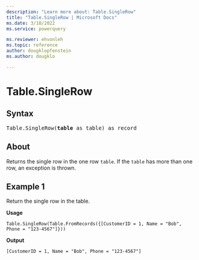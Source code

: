 ```yaml
---
description: "Learn more about: Table.SingleRow"
title: "Table.SingleRow | Microsoft Docs"
ms.date: 3/10/2022
ms.service: powerquery

ms.reviewer: ehvonleh
ms.topic: reference
author: dougklopfenstein
ms.author: dougklo

---
```

# Table.SingleRow

## Syntax

<pre>
Table.SingleRow(<b>table</b> as table) as record  
</pre>
  
## About

Returns the single row in the one row `table`. If the `table` has more than one row, an exception is thrown.

## Example 1

Return the single row in the table.

**Usage**

```powerquery-m
Table.SingleRow(Table.FromRecords({[CustomerID = 1, Name = "Bob", Phone = "123-4567"]}))
```

**Output**

`[CustomerID = 1, Name = "Bob", Phone = "123-4567"]`
